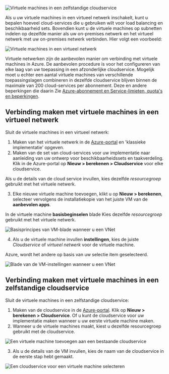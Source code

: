 

![Virtuele machines in een zelfstandige cloudservice](./media/virtual-machines-common-classic-connect-vms/CloudServiceExample.png)

Als u uw virtuele machines in een virtueel netwerk inschakelt, kunt u bepalen hoeveel cloud-services die u gebruiken wilt voor load balancing en beschikbaarheid sets. Bovendien kunt u de virtuele machines op subnetten indelen op dezelfde manier als uw on-premises netwerk en het virtueel netwerk met uw on-premises netwerk verbinden. Hier volgt een voorbeeld:

![Virtuele machines in een virtueel netwerk](./media/virtual-machines-common-classic-connect-vms/VirtualNetworkExample.png)

Virtuele netwerken zijn de aanbevolen manier om verbinding met virtuele machines in Azure. De aanbevolen procedure is voor het configureren van elke laag van uw toepassing in een afzonderlijke cloudservice. Mogelijk moet u echter een aantal virtuele machines van verschillende toepassingslagen combineren in dezelfde cloudservice blijven binnen de maximale van 200 cloud-services per abonnement. Deze en andere beperkingen die daarin Zie [Azure-abonnement en Service-limieten, quota's en beperkingen](../articles/azure-subscription-service-limits.md).

## <a name="connect-vms-in-a-virtual-network"></a>Verbinding maken met virtuele machines in een virtueel netwerk
Sluit de virtuele machines in een virtueel netwerk:

1. Maken van het virtuele netwerk in de [Azure-portal](../articles/virtual-network/virtual-networks-create-vnet-classic-pportal.md) en 'klassieke implementatie' opgeven.
2. Maken van de set van cloud-services voor uw implementatie naar aanleiding van uw ontwerp voor beschikbaarheidssets en taakverdeling. Klik in de Azure-portal op **Nieuw > berekenen > Cloudservice** voor elke cloudservice.

  Als u de details van de cloud service invullen, kies dezelfde _resourcegroep_ gebruikt met het virtuele netwerk.

3. Elke nieuwe virtuele machine toevoegen, klikt u op **Nieuw > berekenen**, selecteer vervolgens de installatiekopie van het juiste VM van de **aanbevolen apps**.

  In de virtuele machine **basisbeginselen** blade Kies dezelfde _resourcegroep_ gebruikt met het virtuele netwerk.

  ![Basisprincipes van VM-blade wanneer u een VNet](./media/virtual-machines-common-classic-connect-vms/CreateVM_Basics_VN.png)

4. Als u de virtuele machine invullen **instellingen**, kies de juiste _Cloudservice_ of _virtueel netwerk_ voor de virtuele machine.

  Azure, wordt het andere op basis van uw selectie item geselecteerd.

  ![Blade van de VM-instellingen wanneer u een VNet](./media/virtual-machines-common-classic-connect-vms/CreateVM_Settings_VN.png)


## <a name="connect-vms-in-a-standalone-cloud-service"></a>Verbinding maken met virtuele machines in een zelfstandige cloudservice
Sluit de virtuele machines in een zelfstandige cloudservice:

1. Maken van de cloudservice in de [Azure-portal](http://portal.azure.com). Klik op **Nieuw > berekenen > Cloudservice**. Of u kunt de cloudservice voor uw implementatie maken wanneer u uw eerste virtuele machine maken.
2. Wanneer u de virtuele machines maakt, kiest u dezelfde resourcegroep gebruikt met de cloudservice.

  ![Een virtuele machine toevoegen aan een bestaande cloudservice](./media/virtual-machines-common-classic-connect-vms/CreateVM_Basics_SA.png)

3.  Als u de details van de VM invullen, kies de naam van de cloudservice in de eerste stap hebt gemaakt.

  ![Een cloudservice voor een virtuele machine selecteren](./media/virtual-machines-common-classic-connect-vms/CreateVM_Settings_SA.png)
